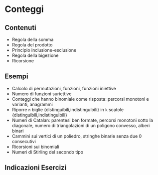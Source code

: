 # Conteggi

## Contenuti

- Regola della somma
- Regola del prodotto
- Principio inclusione-esclusione
- Regola della bigezione
- Ricorsione

## Esempi

- Calcolo di permutazioni, funzioni, funzioni iniettive
- Numero di funzioni suriettive
- Conteggi che hanno binomiale come risposta: percorsi monotoni e varianti, anagrammi
- Riporre `n` biglie {distinguibili,indistinguibili} in `k` scatole {distinguibili,indistinguibili}
- Numeri di Catalan: parentesi ben formate, percorsi monotoni sotto la diagonale, numero di triangolazioni di un poligono convesso, alberi binari
- Cammini sui vertici di un poliedro, stringhe binarie senza due 0 consecutivi
- Ricorsioni sui binomiali
- Numeri di Stirling del secondo tipo

## Indicazioni Esercizi

